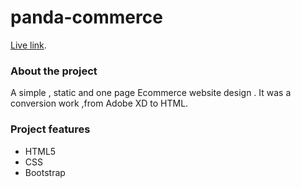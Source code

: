 # panda-commerce

[Live link](https://sakhawathossain55.github.io/panda-commerce-boostrtrap).

### About the project

A simple , static and one page Ecommerce website design . It was a conversion work ,from Adobe XD to HTML.

### Project features

<ul>
<li>HTML5</li>
<li>CSS</li>
<li>Bootstrap</li>
</ul>
